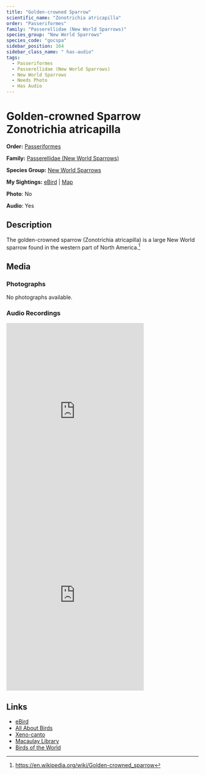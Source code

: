 ```yaml
---
title: "Golden-crowned Sparrow"
scientific_name: "Zonotrichia atricapilla"
order: "Passeriformes"
family: "Passerellidae (New World Sparrows)"
species_group: "New World Sparrows"
species_code: "gocspa"
sidebar_position: 164
sidebar_class_name: " has-audio"
tags: 
  - Passeriformes
  - Passerellidae (New World Sparrows)
  - New World Sparrows
  - Needs Photo
  - Has Audio
---
```


# Golden-crowned Sparrow <span className='sci_name'>Zonotrichia atricapilla</span>

**Order:** [Passeriformes](/tags/passeriformes)

**Family:** [Passerellidae (New World Sparrows)](/tags/passerellidae-new-world-sparrows)

**Species Group:** [New World Sparrows](/tags/new-world-sparrows)

**My Sightings:** [eBird](https://ebird.org/lifelist?r=world&time=life&spp=gocspa) | [Map](/map?species_code=gocspa)

**Photo**: No 

**Audio**: Yes

## Description
The golden-crowned sparrow (Zonotrichia atricapilla) is a large New World sparrow found in the western part of North America.[^1]

[^1]: https://en.wikipedia.org/wiki/Golden-crowned_sparrow

## Media
### Photographs
No photographs available.

### Audio Recordings
<iframe src="https://macaulaylibrary.org/asset/626485053/embed" width="360" height="480" frameborder="0" allowfullscreen></iframe>
<iframe src="https://macaulaylibrary.org/asset/626583978/embed" width="360" height="480" frameborder="0" allowfullscreen></iframe>

## Links
* [eBird](https://ebird.org/species/gocspa) 
* [All About Birds](https://www.allaboutbirds.org/guide/gocspa) 
* [Xeno-canto](https://www.xeno-canto.org/species/zonotrichia-atricapilla) 
* [Macaulay Library](https://search.macaulaylibrary.org/catalog?taxonCode=gocspa&sort=rating_rank_desc)
* [Birds of the World](https://birdsoftheworld.org/bow/species/gocspa)
